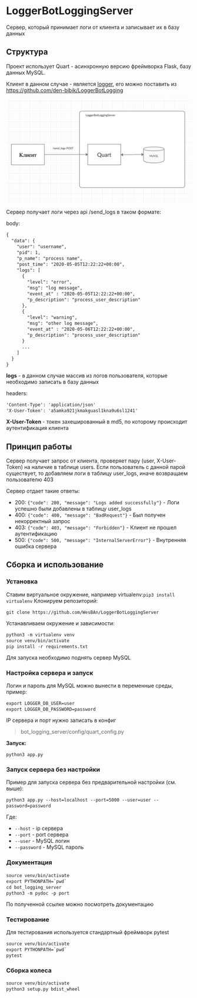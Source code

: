# LoggerBotLoggingServer
Сервер, который принимает логи от клиента и записывает их в базу данных
## Структура
Проект использует Quart - асинхронную версию фреймворка Flask, базу данных MySQL.

Клиент в данном случае - является [logger](https://github.com/den-bibik/LoggerBotLogging),
его можно поставить из https://github.com/den-bibik/LoggerBotLogging

![Schema](static/schema.png "Схема")

Сервер получает логи через api /send_logs в таком формате:

body:
```
{
  "data": {
    "user": "username",
    "pid": 1,
    "p_name": "process name",
    "post_time": "2020-05-05T12:22:22+00:00",
    "logs": [
      {
        "level": "error",
        "msg": "log message",
        "event_at" : "2020-05-05T12:22:22+00:00",
        "p_description": "process_user_description"
      },
      {
        "level": "warning",
        "msg": "other log message",
        "event_at" : "2020-05-06T12:22:22+00:00",
        "p_description": "process_user_description"
      }
      ...
    ]
  }
}
```
**logs** - в данном случае массив из логов пользователя, которые необходимо записать в базу данных

headers:
```
'Content-Type': 'application/json'
'X-User-Token': 'a5amka921jkmakguasl1kna9u6sl1241'
```
**X-User-Token** - токен захешированный в md5, по которому происходит аутентификация клиента

## Принцип работы
Сервер получает запрос от клиента, проверяет пару (user, X-User-Token) на наличие в таблице users.
Если пользователь с данной парой существует, то добавляем логи в таблицу user_logs, иначе возвращаем пользователю 403

Сервер отдает такие ответы:

- 200: `{"code": 200, "message": "Logs added successfully"}` - Логи успешно были добавлены в таблицу user_logs
- 400: `{"code": 400, "message": "BadRequest"}` - Был получен некорректный запрос
- 403: `{"code": 403, "message": "Forbidden"}` - Клиент не прошел аутентификацию
- 500: `{"code": 500, "message": "InternalServerError"}` - Внутренняя ошибка сервера

## Сборка и использование
### Установка
Ставим виртуальное окружение, например
virtualenv:`pip3 install virtualenv`
Клонируем репозиторий:

```
git clone https://github.com/WesBAn/LoggerBotLoggingServer
```
Устанавливаем окружение и зависимости:
```
python3 -m virtualenv venv
source venv/bin/activate
pip install -r requirements.txt
```

Для запуска необходимо поднять сервер MySQL
### Настройка сервера и запуск
Логин и пароль для MySQL можно вынести в переменные среды, пример:
```
export LOGGER_DB_USER=user
export LOGGER_DB_PASSWORD=password
```
IP сервера и порт нужно записать в конфиг
>bot_logging_server/config/quart_config.py

**Запуск:**
```
python3 app.py
```

### Запуск сервера без настройки
Пример для запуска сервера без предварительной настройки (см. выше):
```
python3 app.py --host=localhost --port=5000 --user=user --password=password
```
Где:
- `--host` - ip сервера
- `--port` - port сервера
- `--user` - MySQL логин
- `--password` - MySQL пароль

### Документация
```
source venv/bin/activate
export PYTHONPATH=`pwd`
cd bot_logging_server
python3 -m pydoc -p port
```
По полученной ссылке можно посмотреть документацию

### Тестирование
Для тестирования используется стандартный фреймворк pytest
```
source venv/bin/activate
export PYTHONPATH=`pwd`
pytest
```

### Сборка колеса
```
source venv/bin/activate
python3 setup.py bdist_wheel
```
